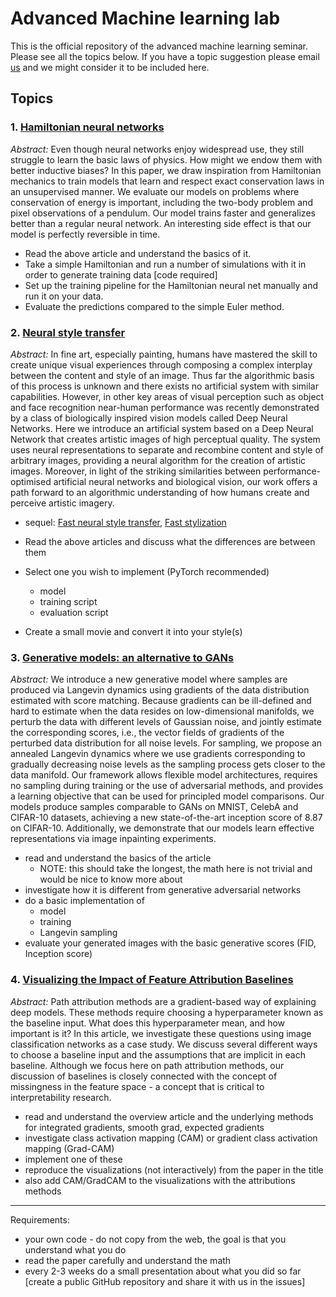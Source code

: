 # Advanced Machine learning lab

This is the official repository of the advanced machine learning seminar. Please see all the topics below. If you have a topic suggestion please email [us](mailto:olaralex666@gmail.com) and we might consider it to be included here.

## Topics

### 1. [Hamiltonian neural networks](https://arxiv.org/abs/1906.01563)

*Abstract:* Even though neural networks enjoy widespread use, they still struggle to learn the basic laws of physics. How might we endow them with better inductive biases? In this paper, we draw inspiration from Hamiltonian mechanics to train models that learn and respect exact conservation laws in an unsupervised manner. We evaluate our models on problems where conservation of energy is important, including the two-body problem and pixel observations of a pendulum. Our model trains faster and generalizes better than a regular neural network. An interesting side effect is that our model is perfectly reversible in time.

* Read the above article and understand the basics of it.
* Take a simple Hamiltonian and run a number of simulations with it in order to generate training data [code required]
* Set up the training pipeline for the Hamiltonian neural net manually and run it on your data.
* Evaluate the predictions compared to the simple Euler method.

### 2. [Neural style transfer](https://arxiv.org/abs/1508.06576)

*Abstract:* In fine art, especially painting, humans have mastered the skill to create unique visual experiences through composing a complex interplay between the content and style of an image. Thus far the algorithmic basis of this process is unknown and there exists no artificial system with similar capabilities. However, in other key areas of visual perception such as object and face recognition near-human performance was recently demonstrated by a class of biologically inspired vision models called Deep Neural Networks. Here we introduce an artificial system based on a Deep Neural Network that creates artistic images of high perceptual quality. The system uses neural representations to separate and recombine content and style of arbitrary images, providing a neural algorithm for the creation of artistic images. Moreover, in light of the striking similarities between performance-optimised artificial neural networks and biological vision, our work offers a path forward to an algorithmic understanding of how humans create and perceive artistic imagery.

* sequel: [Fast neural style transfer](https://cs.stanford.edu/people/jcjohns/papers/eccv16/JohnsonECCV16.pdf), [Fast stylization](https://arxiv.org/abs/1607.08022)

* Read the above articles and discuss what the differences are between them
* Select one you wish to implement (PyTorch recommended)
  * model
  * training script
  * evaluation script
* Create a small movie and convert it into your style(s)

### 3. [Generative models: an alternative to GANs](https://arxiv.org/abs/1907.05600)

*Abstract:* We introduce a new generative model where samples are produced via Langevin dynamics using gradients of the data distribution estimated with score matching. Because gradients can be ill-defined and hard to estimate when the data resides on low-dimensional manifolds, we perturb the data with different levels of Gaussian noise, and jointly estimate the corresponding scores, i.e., the vector fields of gradients of the perturbed data distribution for all noise levels. For sampling, we propose an annealed Langevin dynamics where we use gradients corresponding to gradually decreasing noise levels as the sampling process gets closer to the data manifold. Our framework allows flexible model architectures, requires no sampling during training or the use of adversarial methods, and provides a learning objective that can be used for principled model comparisons. Our models produce samples comparable to GANs on MNIST, CelebA and CIFAR-10 datasets, achieving a new state-of-the-art inception score of 8.87 on CIFAR-10. Additionally, we demonstrate that our models learn effective representations via image inpainting experiments.

* read and understand the basics of the article
  * NOTE: this should take the longest, the math here is not trivial and would be nice to know more about
* investigate how it is different from generative adversarial networks
* do a basic implementation of
  * model
  * training
  * Langevin sampling
* evaluate your generated images with the basic generative scores (FID, Inception score)

### 4. [Visualizing the Impact of Feature Attribution Baselines](https://distill.pub/2020/attribution-baselines/)

*Abstract:* Path attribution methods are a gradient-based way of explaining deep models. These methods require choosing a hyperparameter known as the baseline input. What does this hyperparameter mean, and how important is it? In this article, we investigate these questions using image classification networks as a case study. We discuss several different ways to choose a baseline input and the assumptions that are implicit in each baseline. Although we focus here on path attribution methods, our discussion of baselines is closely connected with the concept of missingness in the feature space - a concept that is critical to interpretability research.

* read and understand the overview article and the underlying methods for integrated gradients, smooth grad, expected gradients
* investigate class activation mapping (CAM) or gradient class activation mapping (Grad-CAM)
 * implement one of these
* reproduce the visualizations (not interactively) from the paper in the title
 * also add CAM/GradCAM to the visualizations with the attributions methods

-----------------------

Requirements:
* your own code - do not copy from the web, the goal is that you understand what you do
* read the paper carefully and understand the math
* every 2-3 weeks do a small presentation about what you did so far [create a public GitHub repository and share it with us in the issues]
